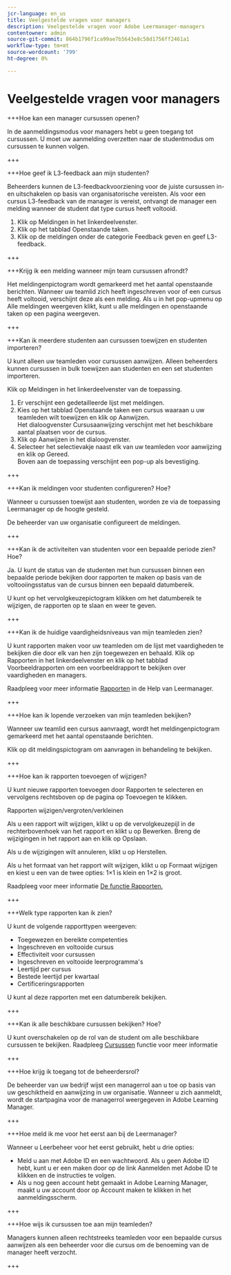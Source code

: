 ```yaml
---
jcr-language: en_us
title: Veelgestelde vragen voor managers
description: Veelgestelde vragen voor Adobe Leermanager-managers
contentowner: admin
source-git-commit: 864b1796f1ca99ae7b5643e8c58d1756ff2461a1
workflow-type: tm+mt
source-wordcount: '799'
ht-degree: 0%

---
```




# Veelgestelde vragen voor managers

+++Hoe kan een manager cursussen openen?

In de aanmeldingsmodus voor managers hebt u geen toegang tot cursussen. U moet uw aanmelding overzetten naar de studentmodus om cursussen te kunnen volgen.

+++

+++Hoe geef ik L3-feedback aan mijn studenten?

Beheerders kunnen de L3-feedbackvoorziening voor de juiste cursussen in- en uitschakelen op basis van organisatorische vereisten. Als voor een cursus L3-feedback van de manager is vereist, ontvangt de manager een melding wanneer de student dat type cursus heeft voltooid.

1. Klik op Meldingen in het linkerdeelvenster.
1. Klik op het tabblad Openstaande taken.
1. Klik op de meldingen onder de categorie Feedback geven en geef L3-feedback.

+++

+++Krijg ik een melding wanneer mijn team cursussen afrondt?

Het meldingenpictogram wordt gemarkeerd met het aantal openstaande berichten. Wanneer uw teamlid zich heeft ingeschreven voor of een cursus heeft voltooid, verschijnt deze als een melding. Als u in het pop-upmenu op Alle meldingen weergeven klikt, kunt u alle meldingen en openstaande taken op een pagina weergeven.

+++

+++Kan ik meerdere studenten aan cursussen toewijzen en studenten importeren?

U kunt alleen uw teamleden voor cursussen aanwijzen. Alleen beheerders kunnen cursussen in bulk toewijzen aan studenten en een set studenten importeren.

Klik op Meldingen in het linkerdeelvenster van de toepassing.

1. Er verschijnt een gedetailleerde lijst met meldingen.
1. Kies op het tabblad Openstaande taken een cursus waaraan u uw teamleden wilt toewijzen en klik op Aanwijzen.\
   Het dialoogvenster Cursusaanwijzing verschijnt met het beschikbare aantal plaatsen voor de cursus.
1. Klik op Aanwijzen in het dialoogvenster.
1. Selecteer het selectievakje naast elk van uw teamleden voor aanwijzing en klik op Gereed.\
   Boven aan de toepassing verschijnt een pop-up als bevestiging.

+++

+++Kan ik meldingen voor studenten configureren? Hoe?

Wanneer u cursussen toewijst aan studenten, worden ze via de toepassing Leermanager op de hoogte gesteld.

De beheerder van uw organisatie configureert de meldingen.

+++

+++Kan ik de activiteiten van studenten voor een bepaalde periode zien? Hoe?

Ja. U kunt de status van de studenten met hun cursussen binnen een bepaalde periode bekijken door rapporten te maken op basis van de voltooiingsstatus van de cursus binnen een bepaald datumbereik.

U kunt op het vervolgkeuzepictogram klikken om het datumbereik te wijzigen, de rapporten op te slaan en weer te geven.

+++

+++Kan ik de huidige vaardigheidsniveaus van mijn teamleden zien?

U kunt rapporten maken voor uw teamleden om de lijst met vaardigheden te bekijken die door elk van hen zijn toegewezen en behaald. Klik op Rapporten in het linkerdeelvenster en klik op het tabblad Voorbeeldrapporten om een voorbeeldrapport te bekijken over vaardigheden en managers.

Raadpleeg voor meer informatie [Rapporten](feature-summary/reports.md) in de Help van Leermanager.

+++

+++Hoe kan ik lopende verzoeken van mijn teamleden bekijken?

Wanneer uw teamlid een cursus aanvraagt, wordt het meldingenpictogram gemarkeerd met het aantal openstaande berichten.

Klik op dit meldingspictogram om aanvragen in behandeling te bekijken.

+++

+++Hoe kan ik rapporten toevoegen of wijzigen?

U kunt nieuwe rapporten toevoegen door Rapporten te selecteren en vervolgens rechtsboven op de pagina op Toevoegen te klikken.

Rapporten wijzigen/vergroten/verkleinen

Als u een rapport wilt wijzigen, klikt u op de vervolgkeuzepijl in de rechterbovenhoek van het rapport en klikt u op Bewerken. Breng de wijzigingen in het rapport aan en klik op Opslaan.

Als u de wijzigingen wilt annuleren, klikt u op Herstellen.

Als u het formaat van het rapport wilt wijzigen, klikt u op Formaat wijzigen en kiest u een van de twee opties: 1×1 is klein en 1×2 is groot.

Raadpleeg voor meer informatie  [De functie Rapporten.](feature-summary/reports.md)

+++

+++Welk type rapporten kan ik zien?

U kunt de volgende rapporttypen weergeven:

* Toegewezen en bereikte competenties
* Ingeschreven en voltooide cursus
* Effectiviteit voor cursussen
* Ingeschreven en voltooide leerprogramma&#39;s
* Leertijd per cursus
* Bestede leertijd per kwartaal
* Certificeringsrapporten

U kunt al deze rapporten met een datumbereik bekijken.

+++

+++Kan ik alle beschikbare cursussen bekijken? Hoe?

U kunt overschakelen op de rol van de student om alle beschikbare cursussen te bekijken. Raadpleeg  [Cursussen](../learners/feature-summary/courses.md) functie voor meer informatie

+++

+++Hoe krijg ik toegang tot de beheerdersrol?

De beheerder van uw bedrijf wijst een managerrol aan u toe op basis van uw geschiktheid en aanwijzing in uw organisatie. Wanneer u zich aanmeldt, wordt de startpagina voor de managerrol weergegeven in Adobe Learning Manager.

+++

+++Hoe meld ik me voor het eerst aan bij de Leermanager?

Wanneer u Leerbeheer voor het eerst gebruikt, hebt u drie opties:

* Meld u aan met Adobe ID en een wachtwoord. Als u geen Adobe ID hebt, kunt u er een maken door op de link Aanmelden met Adobe ID te klikken en de instructies te volgen.
* Als u nog geen account hebt gemaakt in Adobe Learning Manager, maakt u uw account door op Account maken te klikken in het aanmeldingsscherm.

+++

+++Hoe wijs ik cursussen toe aan mijn teamleden?

Managers kunnen alleen rechtstreeks teamleden voor een bepaalde cursus aanwijzen als een beheerder voor die cursus om de benoeming van de manager heeft verzocht.

+++
